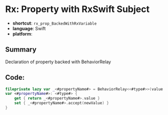 # Rx: Property with RxSwift Subject
- **shortcut**: `rx_prop_BackedWithRxVariable`
- **language**: Swift
- **platform**: 

## Summary
Declaration of property backed with BehaviorRelay

## Code:
```swift
fileprivate lazy var _<#propertyName#> = BehaviorRelay<<#type#>>(value: <#initialValue#>)
var <#propertyName#>: <#type#> {
    get { return _<#propertyName#>.value }
    set { _<#propertyName#>.accept(newValue) }
}
```